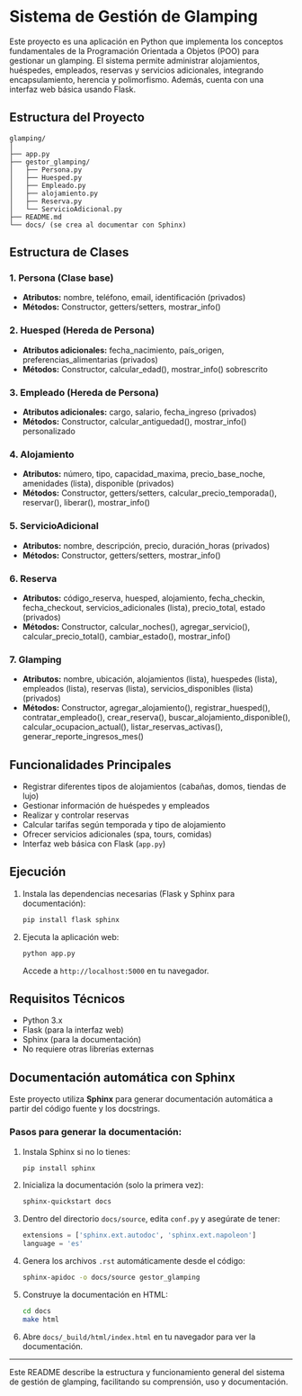 # Sistema de Gestión de Glamping

Este proyecto es una aplicación en Python que implementa los conceptos fundamentales de la Programación Orientada a Objetos (POO) para gestionar un glamping. El sistema permite administrar alojamientos, huéspedes, empleados, reservas y servicios adicionales, integrando encapsulamiento, herencia y polimorfismo. Además, cuenta con una interfaz web básica usando Flask.

## Estructura del Proyecto

```
glamping/
│
├── app.py
├── gestor_glamping/
│   ├── Persona.py
│   ├── Huesped.py
│   ├── Empleado.py
│   ├── alojamiento.py
│   ├── Reserva.py
│   └── ServicioAdicional.py
├── README.md
└── docs/ (se crea al documentar con Sphinx)
```

## Estructura de Clases

### 1. Persona (Clase base)
- **Atributos:** nombre, teléfono, email, identificación (privados)
- **Métodos:** Constructor, getters/setters, mostrar_info()

### 2. Huesped (Hereda de Persona)
- **Atributos adicionales:** fecha_nacimiento, país_origen, preferencias_alimentarias (privados)
- **Métodos:** Constructor, calcular_edad(), mostrar_info() sobrescrito

### 3. Empleado (Hereda de Persona)
- **Atributos adicionales:** cargo, salario, fecha_ingreso (privados)
- **Métodos:** Constructor, calcular_antiguedad(), mostrar_info() personalizado

### 4. Alojamiento
- **Atributos:** número, tipo, capacidad_maxima, precio_base_noche, amenidades (lista), disponible (privados)
- **Métodos:** Constructor, getters/setters, calcular_precio_temporada(), reservar(), liberar(), mostrar_info()

### 5. ServicioAdicional
- **Atributos:** nombre, descripción, precio, duración_horas (privados)
- **Métodos:** Constructor, getters/setters, mostrar_info()

### 6. Reserva
- **Atributos:** código_reserva, huesped, alojamiento, fecha_checkin, fecha_checkout, servicios_adicionales (lista), precio_total, estado (privados)
- **Métodos:** Constructor, calcular_noches(), agregar_servicio(), calcular_precio_total(), cambiar_estado(), mostrar_info()

### 7. Glamping
- **Atributos:** nombre, ubicación, alojamientos (lista), huespedes (lista), empleados (lista), reservas (lista), servicios_disponibles (lista) (privados)
- **Métodos:** Constructor, agregar_alojamiento(), registrar_huesped(), contratar_empleado(), crear_reserva(), buscar_alojamiento_disponible(), calcular_ocupacion_actual(), listar_reservas_activas(), generar_reporte_ingresos_mes()

## Funcionalidades Principales

- Registrar diferentes tipos de alojamientos (cabañas, domos, tiendas de lujo)
- Gestionar información de huéspedes y empleados
- Realizar y controlar reservas
- Calcular tarifas según temporada y tipo de alojamiento
- Ofrecer servicios adicionales (spa, tours, comidas)
- Interfaz web básica con Flask (`app.py`)

## Ejecución

1. Instala las dependencias necesarias (Flask y Sphinx para documentación):
   ```bash
   pip install flask sphinx
   ```

2. Ejecuta la aplicación web:
   ```bash
   python app.py
   ```
   Accede a `http://localhost:5000` en tu navegador.

## Requisitos Técnicos

- Python 3.x
- Flask (para la interfaz web)
- Sphinx (para la documentación)
- No requiere otras librerías externas

## Documentación automática con Sphinx

Este proyecto utiliza **Sphinx** para generar documentación automática a partir del código fuente y los docstrings.

### Pasos para generar la documentación:

1. Instala Sphinx si no lo tienes:
   ```bash
   pip install sphinx
   ```

2. Inicializa la documentación (solo la primera vez):
   ```bash
   sphinx-quickstart docs
   ```

3. Dentro del directorio `docs/source`, edita `conf.py` y asegúrate de tener:
   ```python
   extensions = ['sphinx.ext.autodoc', 'sphinx.ext.napoleon']
   language = 'es'
   ```

4. Genera los archivos `.rst` automáticamente desde el código:
   ```bash
   sphinx-apidoc -o docs/source gestor_glamping
   ```

5. Construye la documentación en HTML:
   ```bash
   cd docs
   make html
   ```

6. Abre `docs/_build/html/index.html` en tu navegador para ver la documentación.

---

Este README describe la estructura y funcionamiento general del sistema de gestión de glamping, facilitando su comprensión, uso y documentación.
